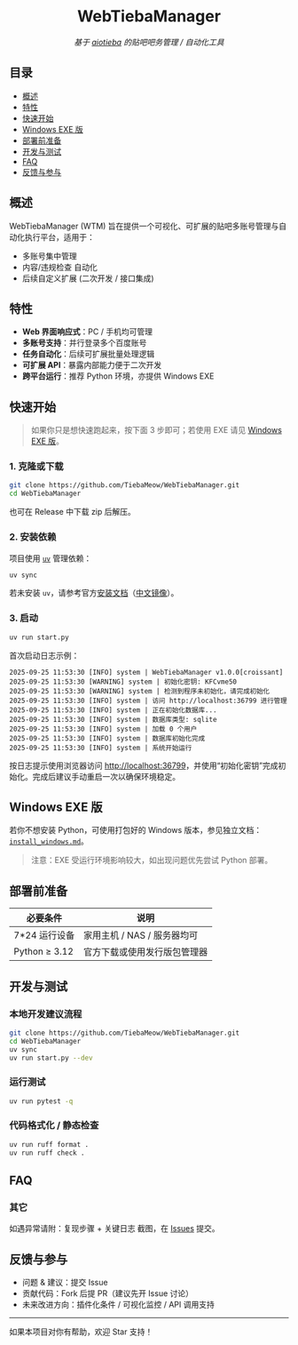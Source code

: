 
<div align="center">

# WebTiebaManager

_基于 [aiotieba](https://github.com/lumina37/aiotieba) 的贴吧吧务管理 / 自动化工具_

</div>

## 目录

- [概述](#概述)
- [特性](#特性)
- [快速开始](#快速开始)
- [Windows EXE 版](#windows-exe-版)
- [部署前准备](#部署前准备)
- [开发与测试](#开发与测试)
- [FAQ](#faq)
- [反馈与参与](#反馈与参与)

## 概述

WebTiebaManager (WTM) 旨在提供一个可视化、可扩展的贴吧多账号管理与自动化执行平台，适用于：

- 多账号集中管理
- 内容/违规检查 自动化
- 后续自定义扩展 (二次开发 / 接口集成)

## 特性

- **Web 界面响应式**：PC / 手机均可管理
- **多账号支持**：并行登录多个百度账号
- **任务自动化**：后续可扩展批量处理逻辑
- **可扩展 API**：暴露内部能力便于二次开发
- **跨平台运行**：推荐 Python 环境，亦提供 Windows EXE

## 快速开始

> 如果你只是想快速跑起来，按下面 3 步即可；若使用 EXE 请见 [Windows EXE 版](#windows-exe-版)。

### 1. 克隆或下载

```bash
git clone https://github.com/TiebaMeow/WebTiebaManager.git
cd WebTiebaManager
```

也可在 Release 中下载 zip 后解压。

### 2. 安装依赖

项目使用 [`uv`](https://docs.astral.sh/uv/) 管理依赖：

```bash
uv sync
```

若未安装 `uv`，请参考官方[安装文档](https://docs.astral.sh/uv/getting-started/installation/)（[中文镜像](https://hellowac.github.io/uv-zh-cn/getting-started/installation/)）。

### 3. 启动

```bash
uv run start.py
```

首次启动日志示例：

```log
2025-09-25 11:53:30 [INFO] system | WebTiebaManager v1.0.0[croissant]
2025-09-25 11:53:30 [WARNING] system | 初始化密钥: KFCvme50
2025-09-25 11:53:30 [WARNING] system | 检测到程序未初始化，请完成初始化
2025-09-25 11:53:30 [INFO] system | 访问 http://localhost:36799 进行管理
2025-09-25 11:53:30 [INFO] system | 正在初始化数据库...
2025-09-25 11:53:30 [INFO] system | 数据库类型: sqlite
2025-09-25 11:53:30 [INFO] system | 加载 0 个用户
2025-09-25 11:53:30 [INFO] system | 数据库初始化完成
2025-09-25 11:53:30 [INFO] system | 系统开始运行
```

按日志提示使用浏览器访问 <http://localhost:36799>，并使用“初始化密钥”完成初始化。完成后建议手动重启一次以确保环境稳定。

## Windows EXE 版

若你不想安装 Python，可使用打包好的 Windows 版本，参见独立文档：[`install_windows.md`](./install_windows.md)。

> 注意：EXE 受运行环境影响较大，如出现问题优先尝试 Python 部署。

## 部署前准备

| 必要条件 | 说明 |
|----------|------|
| 7*24 运行设备 | 家用主机 / NAS / 服务器均可 |
| Python ≥ 3.12 | 官方下载或使用发行版包管理器 |


## 开发与测试

### 本地开发建议流程

```bash
git clone https://github.com/TiebaMeow/WebTiebaManager.git
cd WebTiebaManager
uv sync
uv run start.py --dev
```

### 运行测试

```bash
uv run pytest -q
```

### 代码格式化 / 静态检查

```bash
uv run ruff format .
uv run ruff check .
```

## FAQ

### 其它

如遇异常请附：复现步骤 + 关键日志 截图，在 [Issues](https://github.com/TiebaMeow/WebTiebaManager/issues) 提交。

## 反馈与参与

- 问题 & 建议：提交 Issue
- 贡献代码：Fork 后提 PR（建议先开 Issue 讨论）
- 未来改进方向：插件化条件 / 可视化监控 / API 调用支持

---

如果本项目对你有帮助，欢迎 Star 支持！
